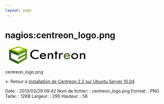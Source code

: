 ```yaml
---
layout: page
---
```


nagios:centreon\_logo.png
=========================

[![centreon\_logo.png](../../assets/media/nagios/centreon_logo.png@cache=&w=290&h=58 "centreon_logo.png")](../../assets/media/nagios/centreon_logo.png@cache= "Afficher le fichier original")

centreon\_logo.png

← Retour à [Installation de Centreon 2.2 sur Ubuntu Server
10.04](../../centreon/centreon-ubuntu-install.html "centreon:centreon-ubuntu-install")

Date:
:   2013/03/29 09:42
Nom de fichier:
:   centreon\_logo.png
Format:
:   PNG
Taille:
:   12KB
Largeur:
:   290
Hauteur:
:   58

